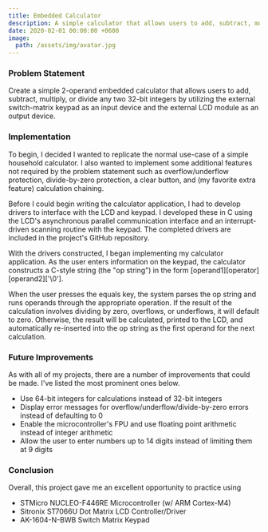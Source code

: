 ```yaml
---
title: Embedded Calculator
description: A simple calculator that allows users to add, subtract, multiply, and divide numbers.
date: 2020-02-01 00:00:00 +0600
image:
  path: /assets/img/avatar.jpg
---
```


### Problem Statement

Create a simple 2-operand embedded calculator that allows users to add, subtract, multiply, or divide any two 32-bit integers by utilizing the external switch-matrix keypad as an input device and the external LCD module as an output device.

### Implementation

To begin, I decided I wanted to replicate the normal use-case of a simple household calculator. I also wanted to implement some additional features not required by the problem statement such as overflow/underflow protection, divide-by-zero protection, a clear button, and (my favorite extra feature) calculation chaining.

Before I could begin writing the calculator application, I had to develop drivers to interface with the LCD and keypad. I developed these in C using the LCD's asynchronous parallel communication interface and an interrupt-driven scanning routine with the keypad. The completed drivers are included in the project's GitHub repository.

With the drivers constructed, I began implementing my calculator application. As the user enters information on the keypad, the calculator constructs a C-style string (the "op string") in the form [operand1][operator][operand2]['\0'].

When the user presses the equals key, the system parses the op string and runs operands through the appropriate operation. If the result of the calculation involves dividing by zero, overflows, or underflows, it will default to zero. Otherwise, the result will be calculated, printed to the LCD, and automatically re-inserted into the op string as the first operand for the next calculation.

### Future Improvements

As with all of my projects, there are a number of improvements that could be made. I've listed the most prominent ones below.

- Use 64-bit integers for calculations instead of 32-bit integers
- Display error messages for overflow/underflow/divide-by-zero errors instead of defaulting to 0
- Enable the microcontroller's FPU and use floating point arithmetic instead of integer arithmetic
- Allow the user to enter numbers up to 14 digits instead of limiting them at 9 digits

### Conclusion

Overall, this project gave me an excellent opportunity to practice using 

- STMicro NUCLEO-F446RE Microcontroller (w/ ARM Cortex-M4)
- Sitronix ST7066U Dot Matrix LCD Controller/Driver
- AK-1604-N-BWB Switch Matrix Keypad